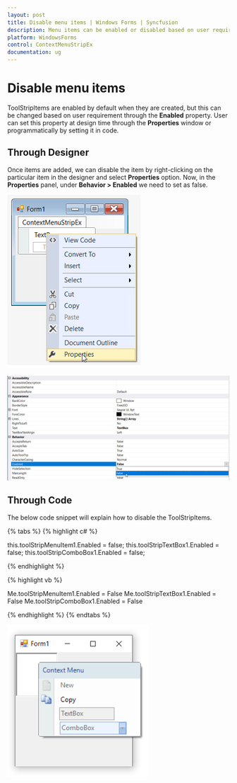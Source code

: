 ```yaml
---
layout: post
title: Disable menu items | Windows Forms | Syncfusion
description: Menu items can be enabled or disabled based on user requirement.
platform: WindowsForms
control: ContextMenuStripEx
documentation: ug
---
```


# Disable menu items

ToolStripItems are enabled by default when they are created, but this can be changed based on user requirement through the **Enabled** property. User can set this property at design time through the **Properties** window or programmatically by setting it in code.

## Through Designer

Once items are added, we can disable the item by right-clicking on the particular item in the designer and select **Properties** option. Now, in the **Properties** panel, under **Behavior > Enabled** we need to set as false.

![](DisableMenuitems_Images/Disable.png)

![](DisableMenuitems_Images/Disable1.png)

## Through Code

The below code snippet will explain how to disable the ToolStripItems.

{% tabs %}
{% highlight c# %}

this.toolStripMenuItem1.Enabled = false;
this.toolStripTextBox1.Enabled = false;
this.toolStripComboBox1.Enabled = false;

{% endhighlight %}

{% highlight vb %}

Me.toolStripMenuItem1.Enabled = False
Me.toolStripTextBox1.Enabled = False
Me.toolStripComboBox1.Enabled = False

{% endhighlight %}
{% endtabs %}

![](DisableMenuitems_Images/Disable2.png)
